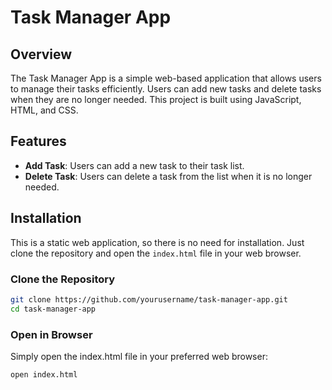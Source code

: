 # Task Manager App

## Overview

The Task Manager App is a simple web-based application that allows users to manage their tasks efficiently. Users can add new tasks and delete tasks when they are no longer needed. This project is built using JavaScript, HTML, and CSS.

## Features

- **Add Task**: Users can add a new task to their task list.
- **Delete Task**: Users can delete a task from the list when it is no longer needed.

## Installation

This is a static web application, so there is no need for installation. Just clone the repository and open the `index.html` file in your web browser.

### Clone the Repository

```bash
git clone https://github.com/yourusername/task-manager-app.git
cd task-manager-app
```
### Open in Browser
Simply open the index.html file in your preferred web browser:

```bash
open index.html
```